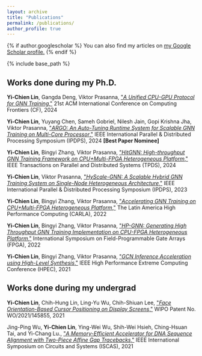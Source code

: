 ```yaml
---
layout: archive
title: "Publications"
permalink: /publications/
author_profile: true
---
```


{% if author.googlescholar %}
You can also find my articles on <u><a href="{{author.googlescholar}}">my Google Scholar profile</a>.</u>
{% endif %}

{% include base_path %}

## Works done during my Ph.D.

**Yi-Chien Lin**, Gangda Deng, Viktor Prasanna, ["_A Unified CPU-GPU Protocol for GNN Training_,"](https://arxiv.org/abs/2403.17092) 21st ACM International Conference on Computing Frontiers (CF), 2024

**Yi-Chien Lin**, Yuyang Chen, Sameh Gobriel, Nilesh Jain, Gopi Krishna Jha, Viktor Prasanna, ["_ARGO: An Auto-Tuning Runtime System for Scalable GNN Training on Multi-Core Processor_,"](https://arxiv.org/abs/2402.03671) IEEE International Parallel & Distributed Processing Symposium (IPDPS), 2024 **[Best Paper Nominee]**

**Yi-Chien Lin**, Bingyi Zhang, Viktor Prasanna, ["_HitGNN: High-throughput GNN Training Framework on CPU+Multi-FPGA Heterogeneous Platform_,"](https://arxiv.org/abs/2303.01568) IEEE Transactions on Parallel and Distributed Systems (TPDS), 2024

**Yi-Chien Lin**, Viktor Prasanna, ["_HyScale-GNN: A Scalable Hybrid GNN Training System on Single-Node Heterogeneous Architecture_,"](https://arxiv.org/abs/2303.00158) IEEE International Parallel & Distributed Processing Symposium (IPDPS), 2023

**Yi-Chien Lin**, Bingyi Zhang, Viktor Prasanna, ["_Accelerating GNN Training on CPU+Multi-FPGA Heterogeneous Platform_,"](https://link.springer.com/chapter/10.1007/978-3-031-23821-5_2) The Latin America High Performance Computing (CARLA), 2022

**Yi-Chien Lin**, Bingyi Zhang, Viktor Prasanna, ["_HP-GNN: Generating High Throughput GNN Training Implementation on CPU-FPGA Heterogeneous Platform_,"](https://dl.acm.org/doi/10.1145/3490422.3502359) International Symposium on Field-Programmable Gate Arrays (FPGA), 2022

**Yi-Chien Lin**, Bingyi Zhang, Viktor Prasanna, ["_GCN Inference Acceleration using High-Level Synthesis_,"](https://ieeexplore.ieee.org/document/9622801) IEEE High Performance Extreme Computing Conference (HPEC), 2021

## Works done during my undergrad

**Yi-Chien Lin**, Chih-Hung Lin, Ling-Yu Wu, Chih-Shiuan Lee, ["_Face Orientation-Based Cursor Positioning on Display Screens_,"](https://patentscope.wipo.int/search/en/detail.jsf?docId=WO2021145855) WIPO Patent No. WO/2021/145855, 2021

Jing-Ping Wu, **Yi-Chien Lin**, Ying-Wei Wu, Shih-Wei Hsieh, Ching-Hsuan Tai, and Yi-Chang Lu., ["_A Memory-Efficient Accelerator for DNA Sequence Alignment with Two-Piece Affine Gap Tracebacks_,"](https://ieeexplore.ieee.org/abstract/document/9401771/) IEEE International Symposium on Circuits and Systems (ISCAS), 2021

